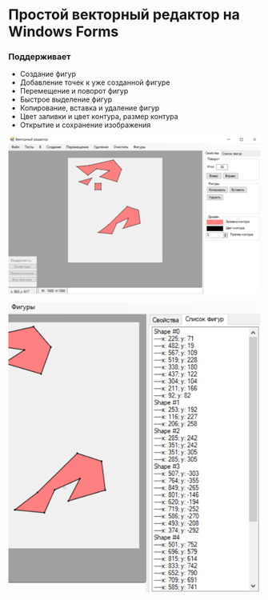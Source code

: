 # Простой векторный редактор на Windows Forms
### Поддерживает
- Создание фигур
- Добавление точек к уже созданной фигуре
- Перемещение и поворот фигур
- Быстрое выделение фигур
- Копирование, вставка и удаление фигур
- Цвет заливки и цвет контура, размер контура
- Открытие и сохранение изображения

![Пример работы](Documentation/Images/ve_1.png "Пример работы")

![Пример работы](Documentation/Images/ve_2.png "Пример работы")
